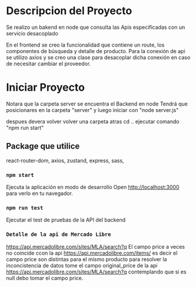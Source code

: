 
# Descripcion del  Proyecto
Se realizo un bakend en node que consulta las Apis especificadas con un servicio desacoplado

En el frontend se creo la funcionalidad que contiene un route, los componentes de búsqueda y detalle de producto. 
Para la conexión de api se utilizo axios y se creo una clase para desacoplar dicha conexión en caso de necesitar cambiar el proveedor.

# Iniciar Proyecto

Notara que la carpeta server se encuentra el Backend en node 
Tendrá que posicionares en la carpeta  "server" y luego iniciar con "node server.js"


despues devera volver volver una carpeta atras cd ..
ejecutar comando "npm run start"

## Package que utilice
react-router-dom, 
axios,
zustand,
express,
sass,

### `npm start`
Ejecuta la aplicación en modo de desarrollo
Open [http://localhost:3000](http://localhost:3000) para verlo en tu navegador.



### `npm run test`
Ejecutar el test de pruebas de la API del backend

### `Detalle de la api de Mercado Libre`
https://api.mercadolibre.com/sites/MLA/search?q 
El campo price a veces no coincide ccon la api https://api.mercadolibre.com/items/
es decir el campo price son distintas para el mismo producto para resolver la inconcistencia de datos 
tome el campo original_price de la api https://api.mercadolibre.com/sites/MLA/search?q contemplando que si es null debo tomar el campo price.



